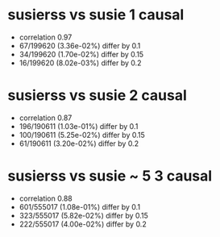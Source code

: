 # susierss vs susie  1 causal

- correlation 0.97
- 67/199620 (3.36e-02%) differ by 0.1
- 34/199620 (1.70e-02%) differ by 0.15
- 16/199620 (8.02e-03%) differ by 0.2


# susierss vs susie  2 causal

- correlation 0.87
- 196/190611 (1.03e-01%) differ by 0.1
- 100/190611 (5.25e-02%) differ by 0.15
- 61/190611 (3.20e-02%) differ by 0.2


# susierss vs susie  ~ 5 3 causal

- correlation 0.88
- 601/555017 (1.08e-01%) differ by 0.1
- 323/555017 (5.82e-02%) differ by 0.15
- 222/555017 (4.00e-02%) differ by 0.2


